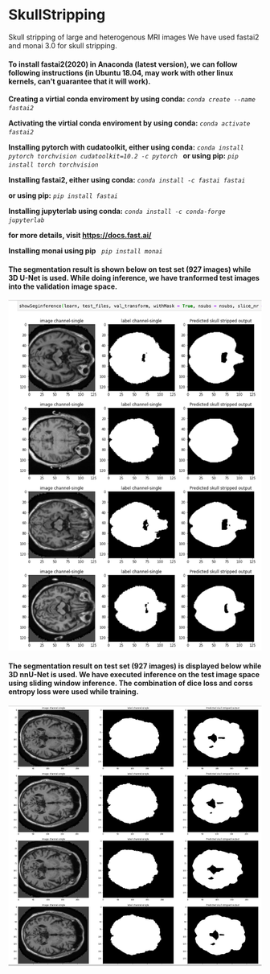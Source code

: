 # SkullStripping
Skull stripping of large and heterogenous MRI images 
We have used fastai2 and monai 3.0 for skull stripping. 


#### To install fastai2(2020) in Anaconda (latest version), we can follow following instructions (in Ubuntu 18.04, may work with other linux kernels, can't guarantee that it will work).

**Creating a virtial conda enviroment by using conda:** <i> `conda create --name fastai2 `</i>

**Activating the virtial conda enviroment by using conda:** <i> `conda activate fastai2 `</i>

**Installing pytorch with cudatoolkit, either using conda:**
<i> `conda install pytorch torchvision cudatoolkit=10.2 -c pytorch ` </i>
**or using pip:**
<em>`pip install torch torchvision ` </em>

**Installing fastai2, either using conda:**
<em>`conda install -c fastai fastai `</em>
  
 **or using pip:** <em> ` pip install fastai `</em>
 
 **Installing jupyterlab using conda:** <i> `conda install -c conda-forge jupyterlab ` </i> 

**for more details, visit https://docs.fast.ai/**

**Installing monai using pip**
<em>` pip install monai`</em>


####  The segmentation result is shown below on test set (927 images) while 3D U-Net is used. While doing inference, we have tranformed test images into the validation image space. 
![3DUnet segmentation output](3DU-NETOutput1.png)

####  The segmentation result on test set (927 images) is displayed below while 3D nnU-Net is used. We have executed inference on the test image space using sliding window inference. The combination of dice loss and corss entropy loss were used while training.

![nn-Unet segmentation output](nnU-NETOutput.jpeg)

